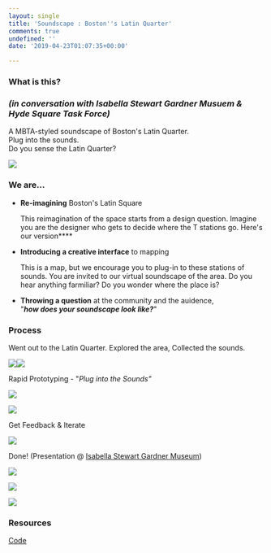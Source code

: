 ```yaml
---
layout: single
title: 'Soundscape : Boston''s Latin Quarter'
comments: true
undefined: ''
date: '2019-04-23T01:07:35+00:00'

---
```

### What is this?

### _(in conversation with Isabella Stewart Gardner Musuem & Hyde Square Task Force)_

A MBTA-styled soundscape of Boston's Latin Quarter.  
Plug into the sounds.  
Do you sense the Latin Quarter?

![](/uploads/v1.3.png)

### We are...

* **Re-imagining** Boston's Latin Square

  This reimagination of the space starts from a design question. Imagine you are the designer who gets to decide where the T stations go. Here's our version****
* **Introducing a creative interface** to mapping

  This is a map, but we encourage you to plug-in to these stations of sounds. You are invited to our virtual soundscape of the area. Do you hear anything farmiliar? Do you wonder where the place is?
* **Throwing a question** at the community and the auidence,  
  "**_how does your soundscape look like?_**"

### Process

Went out to the Latin Quarter. Explored the area, Collected the sounds.

![](/uploads/IMG_4253.png)![](/uploads/IMG_4250.png)

Rapid Prototyping - "_Plug into the Sounds"_

![](/uploads/IMG_20190422_162341.jpg)

![](/uploads/IMG_20190422_162400.jpg)

Get Feedback & Iterate

![](/uploads/20190424_121109.jpg)

Done! (Presentation @ [Isabella Stewart Gardner Museum](https://www.gardnermuseum.org/experience/exhibition/big-plans/map-this))

![](/uploads/20190501_101423.jpg)

![](/uploads/20190508_104358.jpg)

![](/uploads/20190508_121905.jpg)

### Resources

[Code](https://github.com/labseven/soundscape)